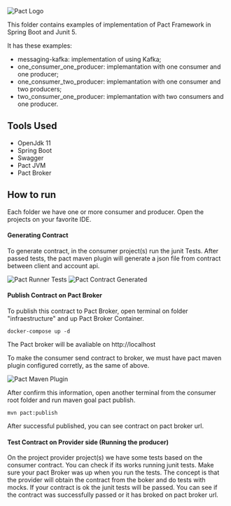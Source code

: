 <img src="../../imgs/pact-logo.png" alt="Pact Logo"/>

This folder contains examples of implementation of Pact Framework in Spring Boot and Junit 5.

It has these examples:
 - messaging-kafka: implementation of using Kafka;
 - one_consumer_one_producer: implemantation with one consumer and one producer;
 - one_consumer_two_producer: implemantation with one consumer and two producers;
 - two_consumer_one_producer: implemantation with two consumers and one producer.

## Tools Used

 - OpenJdk 11
 - Spring Boot
 - Swagger
 - Pact JVM
 - Pact Broker
 
## How to run

Each folder we have one or more consumer and producer. Open the projects on your favorite IDE.

#### Generating Contract

To generate contract, in the consumer project(s) run the junit Tests. After passed tests, the pact maven plugin will generate a json file from contract between client and account api.

<img src="../../imgs/junit5-tests-runner.png" alt="Pact Runner Tests"/>

<img src="../../imgs/pact-contract-generated.png" alt="Pact Contract Generated"/>

#### Publish Contract on Pact Broker

To publish this contract to Pact Broker, open terminal on folder "infraestructure" and up Pact Broker Container.

```
docker-compose up -d
```

The Pact broker will be avaliable on http://localhost

To make the consumer send contract to broker, we must have pact maven plugin configured corretly, as the same of above.

<img src="../../imgs/pact-maven-plugin.png" alt="Pact Maven Plugin"/>

After confirm this information, open another terminal from the consumer root folder and run maven goal pact publish.

```
mvn pact:publish
```

After successful published, you can see contract on pact broker url.


#### Test Contract on Provider side (Running the producer)

On the project provider project(s) we have some tests based on the consumer contract.  You can check if its works running junit tests. Make sure your pact Broker was up when you run the tests. The concept is that the provider will obtain the contract from the boker and do tests with mocks. If your contract is ok the junit tests will be passed. You can see if the contract was successfully passed or it has broked on pact broker url.
